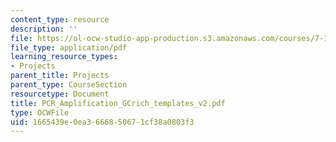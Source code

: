 ```yaml
---
content_type: resource
description: ''
file: https://ol-ocw-studio-app-production.s3.amazonaws.com/courses/7-13-experimental-microbial-genetics-fall-2003/1665439e0ea3666850671cf38a0803f3_PCR_Amplification_GCrich_templates_v2.pdf
file_type: application/pdf
learning_resource_types:
- Projects
parent_title: Projects
parent_type: CourseSection
resourcetype: Document
title: PCR_Amplification_GCrich_templates_v2.pdf
type: OCWFile
uid: 1665439e-0ea3-6668-5067-1cf38a0803f3
---
```

